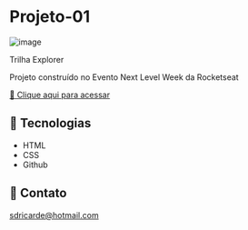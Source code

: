# Projeto-01

![image](https://user-images.githubusercontent.com/72473993/196573584-0fd92e96-9ac8-4ee4-a423-6eaf9c65e90e.png)


 Trilha Explorer

Projeto construído no Evento Next Level Week da Rocketseat

[🔗 Clique aqui para acessar](https://edsonterciotti.github.io/nlw-esports-explorer/)

## 🔧 Tecnologias

- HTML
- CSS
- Github

## 📨 Contato

sdricarde@hotmail.com
